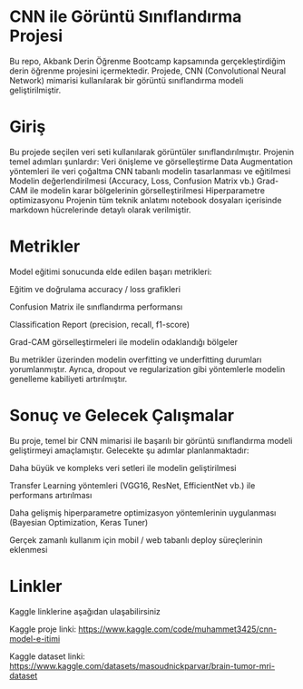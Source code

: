 # CNN ile Görüntü Sınıflandırma Projesi
Bu repo, Akbank Derin Öğrenme Bootcamp kapsamında gerçekleştirdiğim derin öğrenme projesini içermektedir. Projede, CNN (Convolutional Neural Network) mimarisi kullanılarak bir görüntü sınıflandırma modeli geliştirilmiştir.

# Giriş 
Bu projede seçilen veri seti kullanılarak görüntüler sınıflandırılmıştır.
Projenin temel adımları şunlardır:
Veri önişleme ve görselleştirme
Data Augmentation yöntemleri ile veri çoğaltma
CNN tabanlı modelin tasarlanması ve eğitilmesi
Modelin değerlendirilmesi (Accuracy, Loss, Confusion Matrix vb.)
Grad-CAM ile modelin karar bölgelerinin görselleştirilmesi
Hiperparametre optimizasyonu
Projenin tüm teknik anlatımı notebook dosyaları içerisinde markdown hücrelerinde detaylı olarak verilmiştir.

# Metrikler
Model eğitimi sonucunda elde edilen başarı metrikleri:

Eğitim ve doğrulama accuracy / loss grafikleri

Confusion Matrix ile sınıflandırma performansı

Classification Report (precision, recall, f1-score)

Grad-CAM görselleştirmeleri ile modelin odaklandığı bölgeler

Bu metrikler üzerinden modelin overfitting ve underfitting durumları yorumlanmıştır. Ayrıca, dropout ve regularization gibi yöntemlerle modelin genelleme kabiliyeti artırılmıştır.


# Sonuç ve Gelecek Çalışmalar
Bu proje, temel bir CNN mimarisi ile başarılı bir görüntü sınıflandırma modeli geliştirmeyi amaçlamıştır.
Gelecekte şu adımlar planlanmaktadır:

Daha büyük ve kompleks veri setleri ile modelin geliştirilmesi

Transfer Learning yöntemleri (VGG16, ResNet, EfficientNet vb.) ile performans artırılması

Daha gelişmiş hiperparametre optimizasyon yöntemlerinin uygulanması (Bayesian Optimization, Keras Tuner)

Gerçek zamanlı kullanım için mobil / web tabanlı deploy süreçlerinin eklenmesi


# Linkler
Kaggle linklerine aşağıdan ulaşabilirsiniz

Kaggle proje linki: https://www.kaggle.com/code/muhammet3425/cnn-model-e-itimi

Kaggle dataset linki: https://www.kaggle.com/datasets/masoudnickparvar/brain-tumor-mri-dataset

